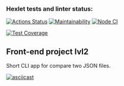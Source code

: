 ### Hexlet tests and linter status:
[![Actions Status](https://github.com/WilDwMe/frontend-project-lvl2/workflows/hexlet-check/badge.svg)](https://github.com/WilDwMe/frontend-project-lvl2/actions)
[![Maintainability](https://api.codeclimate.com/v1/badges/6b273f6684700ce7078a/maintainability)](https://codeclimate.com/github/WilDwMe/frontend-project-lvl2/maintainability)
[![Node CI](https://github.com/WilDwMe/frontend-project-lvl2/actions/workflows/node-ci.yml/badge.svg?branch=main)](https://github.com/WilDwMe/frontend-project-lvl2/actions/workflows/node-ci.yml)

[![Test Coverage](https://api.codeclimate.com/v1/badges/6b273f6684700ce7078a/test_coverage)](https://codeclimate.com/github/WilDwMe/frontend-project-lvl2/test_coverage)

## Front-end project lvl2
 Short CLI app for compare two JSON files.

[![asciicast](https://asciinema.org/a/Uy5wcBh0alEmgd8mZ2h4bys9V.svg)](https://asciinema.org/a/Uy5wcBh0alEmgd8mZ2h4bys9V)
